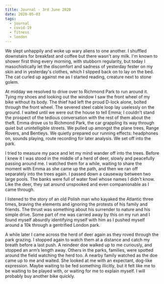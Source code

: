 ```yaml
---
title: Journal - 3rd June 2020
date: 2020-05-03
tags:
  - journal
  - covid-19
  - fitness
  - london
---
```


We slept unhappily and woke up wary aliens to one another. I shuffled downstairs for breakfast and coffee but there wasn't any milk. I'm known to shower first thing every morning, with stubborn regularity, but today I masochistically let the discomfort and sadness of yesterday fester on my skin and in yesterday's clothes, which I slipped back on to lay on the bed. The cat curled up against me as I started reading, creature next to stone golem.

At midday we resolved to drive over to Richmond Park to run around it. Tying my shoes and looking out the window I saw the front wheel of my bike without its body. The thief had left the proud D-lock alone, bolted through the front wheel. The severed steel cable loop lay uselessly on the ground. I waited until we were out the house to tell Emma; I couldn't stand the prospect of the tedious conversation with the rest of them about the theft. Emma drove us to Richmond Park, the car grappling its way through quiet but unintelligible streets. We pulled up amongst the plane trees, Range Rovers, and Bentleys. We quietly prepared our running effects: headphones on, sounds playing, route recording for later analysis. We set off into the park.

I tried to measure my pace and let my mind wander off into the trees. Before I knew it I was stood in the middle of a herd of deer, slowly and peacefully passing around me. I watched them for a while, waiting to share the moment with Emma as she came up the path, and then we ran off separately into the trees again. I passed down a causeway between two large pools. The banks were full of water fowl whose names I didn't know. Like the deer, they sat around unspooked and even companionable as I came through.

I listened to the story of an old Polish man who kayaked the Atlantic three times, braving the elements and ignoring the protests of his family and friends. The thrust was something about his surrender to nature and his simple drive. Some part of me was carried away by this on my run and I found myself absurdly identifying myself with him as I pushed myself around a 10k through a gentrified London park.

A while later I came across the herd of deer again as they roved through the park grazing. I stopped again to watch them at a distance and catch my breath before a last push. A reindeer doe walked up to me curiously, and stopped an arm’s length away. Others in the parks, families, were spotted around the field watching the herd too. A nearby family watched as the doe came up to me and waited. She looked at me with an expectant, dog-like expression. Maybe waiting to be fed something illicitly, but it felt like me to be waiting to be played with, or waiting for me to explain myself. I will probably buy another bike quickly.


